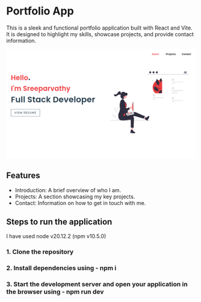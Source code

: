# Portfolio App

This is a sleek and functional portfolio application built with React and Vite. It is designed to highlight my skills, showcase projects, and provide contact information.

![Project Logo](./image1.png)

## Features
- Introduction: A brief overview of who I am.
- Projects: A section showcasing my key projects.
- Contact: Information on how to get in touch with me.

## Steps to run the application

I have used node v20.12.2 (npm v10.5.0)

### 1. Clone the repository
### 2.  Install dependencies using - npm i 
### 3.  Start the development server and open your application in the browser using - npm run dev


